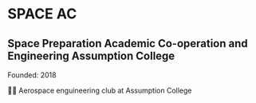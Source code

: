 # SPACE AC 
## Space Preparation Academic Co-operation and Engineering Assumption College

 Founded: 2018

🙋‍♀️ Aerospace enguineering club at Assumption College
